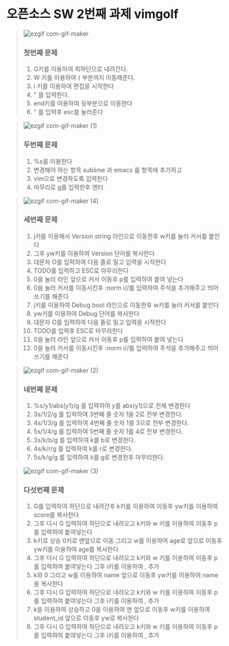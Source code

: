 # 오픈소스 SW 2번째 과제 vimgolf

> ![ezgif com-gif-maker](https://user-images.githubusercontent.com/94624031/144741119-b58bf838-f72a-405e-bce4-364a98e5bdfe.gif)
>
> ### 첫번째 문제
> 1) G키를 이용하여 최하단으로 내려간다.　　　　
> 2) W 키를 이용하여 { 부분까지 이동해준다.　　　　
> 3) i 키를 이용하여 편집을 시작한다　　　　
> 4) " 를 입력한다.　　　　
> 5) end키를 이용하여 뒷부분으로 이동한다　　　　
> 6) " 를 입력후 esc를 눌러준다 　

>![ezgif com-gif-maker (1)](https://user-images.githubusercontent.com/94624031/144742748-be110134-a823-46fa-af15-f4d23fe78414.gif)
>
>### 두번째 문제
> 1) %s를 이용한다
> 2) 변경해야 하는 항목 sublime 과 emacs 를 항목에 추가하고
> 3) vim으로 변경하도록 입력한다
> 4) 마무리로 g를 입력한후 엔터

>![ezgif com-gif-maker (4)](https://user-images.githubusercontent.com/94624031/144745852-b5654034-6e1b-41a7-90e8-68dec0097f10.gif)
>
>### 세번째 문제
> 1) j키를 이용해서 Version string 라인으로 이동한후 w키를 눌러 커서를 붙인다
> 2) 그후 yw키를 이용하여 Version 단어를 복사한다
> 3) 대문자 O를 입력하여 다음 줄로 밀고 입력을 시작한다
> 4) TODO를 입력하고 ESC로 마무리한다
> 5) 0을 눌러 라인 앞으로 커서 이동후 p를 입력하여 붙여 넣는다
> 6) 0을 눌러 커서를 이동시킨후 :norm i//를 입력하여 주석을 추가해주고 띄어쓰기를 해준다
> 7) j키를 이용하여 Debug bool 라인으로 이동한후 w키를 눌러 커서를 붙인다
> 8) yw키를 이용하여 Debug 단어를 복사한다
> 9) 대문자 O를 입력하여 다음 줄로 밀고 입력을 시작한다
> 10) TODO를 입력후 ESC로 마무리한다
> 11) 0을 눌러 라인 앞으로 커서 이동후 p를 입력하여 붙여 넣는다
> 12) 0을 눌러 커서를 이동시킨후 :norm i//를 입력하여 주석을 추가해주고 띄어쓰기를 해준다


>![ezgif com-gif-maker (2)](https://user-images.githubusercontent.com/94624031/144743440-666ab60f-d054-4e25-bd99-6777ee3e46d8.gif)
>
>### 네번째 문제
> 1) %s/y1/abs(y1)/g 를 입력하여 y를 abs(y1)으로 전체 변경한다
> 2) 3s/1/2/g 를 입력하여 3번째 줄 숫자 1을 2로 전부 변경한다.
> 3) 4s/1/3/g 를 입력하여 4번째 줄 숫자 1를 3으로 전부 변경한다.
> 4) 5s/1/4/g 를 입력하여 5번째 줄 숫자 1를 4로 전부 변경한다.
> 5) 3s/k/b/g 를 입력하여 k를 b로 변경한다.
> 6) 4s/k/r/g 를 입력하여 k를 r로 변경한다.
> 7) 5s/k/g/g 를 입력하여 k를 g로 변경한후 마무리한다.


>![ezgif com-gif-maker (3)](https://user-images.githubusercontent.com/94624031/144744039-b2db5303-bb2d-4124-b6b3-61266e9bf281.gif)
>
>### 다섯번째 문제
> 1) G를 입력하여 하단으로 내려간후 k키를 이용하여 이동후 yw키를 이용하여 score를 복사한다
> 2) 그후 다시 G 입력하여 하단으로 내려오고 k키와 w 키를 이용하여 이동후 p를 입력하여 붙여넣는다
> 3) k키로 상승 0키로 맨앞으로 이동 그리고 w를 이용하여 age로 앞으로 이동후 yw키를 이용하여 age를 복사한다 
> 4) 그후 다시 G 입력하여 하단으로 내려오고 k키와 w 키를 이용하여 이동후 p를 입력하여 붙여넣는다 그후 i키를 이용하여 , 추가
> 5) k와 0 그리고 w를 이용하여 name 앞으로 이동후 yw키를 이용하여 name을 복사한다 
> 6) 그후 다시 G 입력하여 하단으로 내려오고 k키와 w 키를 이용하여 이동후 p를 입력하여 붙여넣는다 그후 i키를 이용하여 , 추가
> 7) k을 이용하여 상승하고 0을 이용하여 맨 앞으로 이동후 w키를 이용하여 student_id 앞으로 이동후 yw로 복사한다
> 8) 그후 다시 G 입력하여 하단으로 내려오고 k키와 w 키를 이용하여 이동후 p를 입력하여 붙여넣는다 그후 i키를 이용하여 , 추가

